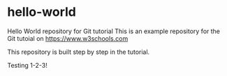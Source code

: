 # hello-world
Hello World repository for Git tutorial
This is an example repository for the Git tutoial on https://www.w3schools.com

This repository is built step by step in the tutorial.

Testing 1-2-3!